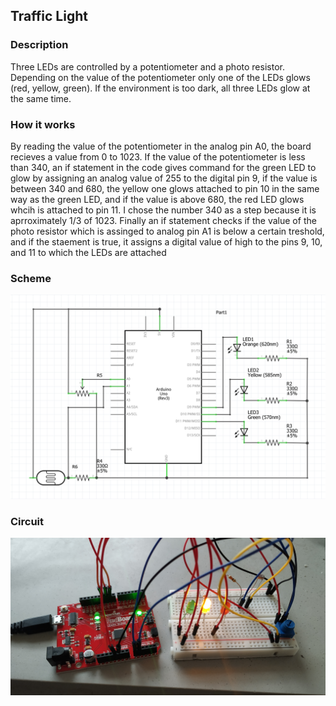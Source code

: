 ## Traffic Light

### Description
Three LEDs are controlled by a potentiometer and a photo resistor. Depending on the value of the potentiometer only one of the LEDs glows
(red, yellow, green). If the environment is too dark, all three LEDs glow at the same time.

### How it works
By reading the value of the potentiometer in the analog pin A0, the board recieves a value from 0 to 1023. If the value of the potentiometer is less than 340, an if statement in the code gives command for the green LED to glow by assigning an analog value of 255 to the digital pin 9, if the value is between 340 and 680, the yellow one glows attached to pin 10 in the same way as the green LED, and if the value is above 680, the red LED glows whcih is attached to pin 11. I chose the number 340 as a step because it is aprroximately 1/3 of 1023.
Finally an if statement checks if the value of the photo resistor which is assinged to analog pin A1 is below a certain treshold, and if the staement is true, it assigns a digital value of high to the pins 9, 10, and 11 to which the LEDs are attached

### Scheme
![](scheme.png)

### Circuit
![](circuit.jpg)
